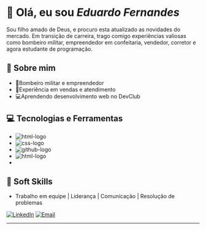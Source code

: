 

# 👋 Olá, eu sou <i>Eduardo Fernandes</i>
Sou filho amado de Deus, e procuro esta atualizado as novidades do mercado. Em transição de carreira, trago comigo experiências valiosas como bombeiro militar, empreendedor em confeitaria, vendedor, corretor e agora estudante de programação.

## 🚀 Sobre mim
- :fire_engine:Bombeiro militar e empreendedor
- :money_with_wings:Experiência em vendas e atendimento
- :computer:Aprendendo desenvolvimento web no DevClub

## 💻 Tecnologias e Ferramentas
- <img src="https://img.shields.io/badge/HTML5-E34F26?style=for-the-badge&logo=html5&logoColor=white" alt="html-logo" />
- <img src="https://img.shields.io/badge/CSS3-1572B6?style=for-the-badge&logo=css3&logoColor=white" alt="css-logo" />
- <img src="https://img.shields.io/badge/GitHub-100000?style=for-the-badge&logo=github&logoColor=white" alt="github-logo" />
- <img src="https://img.shields.io/badge/Weights_&_Biases-FFBE00?style=for-the-badge&logo=WeightsAndBiases&logoColor=white" alt="html-logo" />
-

## 🤝 Soft Skills
- Trabalho em equipe | Liderança | Comunicação | Resolução de problemas

[![LinkedIn](https://img.shields.io/badge/LinkedIn-blue?logo=linkedin)](https://www.linkedin.com/in/eduardo-b-fernandes/)
[![Email](https://img.shields.io/badge/Email-Contato-red)](mailto:eduardobrazvieira@gmail.com)

---


